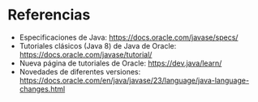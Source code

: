 # Referencias

- Especificaciones de Java: https://docs.oracle.com/javase/specs/
- Tutoriales clásicos (Java 8) de Java de Oracle: https://docs.oracle.com/javase/tutorial/
- Nueva página de tutoriales de Oracle: https://dev.java/learn/
- Novedades de diferentes versiones: https://docs.oracle.com/en/java/javase/23/language/java-language-changes.html
